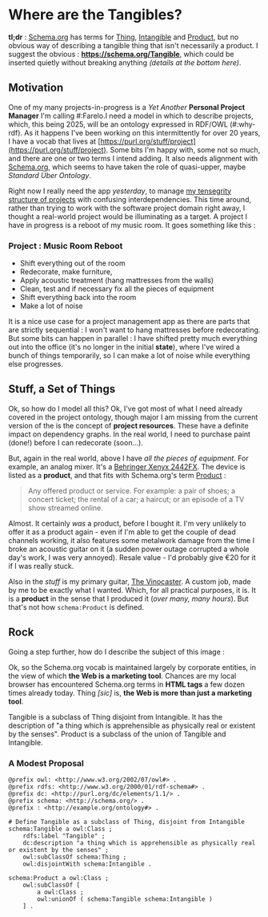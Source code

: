 # Where are the Tangibles?

**tl;dr** : [Schema.org](https://schema.org/) has terms for [Thing](https://schema.org/Thing), [Intangible](https://schema.org/Intangible) and [Product](https://schema.org/Product), but no obvious way of describing a tangible thing that isn't necessarily a product.
I suggest the obvious : **https://schema.org/Tangible**, which could be inserted quietly without breaking anything *(details at the bottom here)*.

## Motivation

One of my many projects-in-progress is a *Yet Another* **Personal Project Manager** I'm calling #:Farelo.I need a model in which to describe projects, which, this being 2025, will be an ontology expressed in RDF/OWL (#:why-rdf). As it happens I've been working on this intermittently for over 20 years, I have a vocab that lives at [https://purl.org/stuff/project](https://purl.org/stuff/project). Some bits I'm happy with, some not so much, and there are one or two terms I intend adding. It also needs alignment with [Schema.org](https://schema.org/), which seems to have taken the role of quasi-upper, maybe *Standard Über Ontology*.

Right now I really need the app *yesterday*, to manage [my tensegrity structure of projects](https://github.com/danja/tensegrity) with confusing interdependencies. This time around, rather than trying to work with the software project domain right away, I thought a real-world project would be illuminating as a target. A project I have in progress is a reboot of my music room. It goes something like this :

### Project : Music Room Reboot

* Shift everything out of the room
* Redecorate, make furniture,
* Apply acoustic treatment (hang mattresses from the walls)
* Clean, test and if necessary fix all the pieces of equipment
* Shift everything back into the room
* Make a lot of noise

It is a nice use case for a project management app as there are parts that are strictly sequential : I won't want to hang mattresses before redecorating. But some bits can happen in parallel : I have shifted pretty much everything out into the office (it's no longer in the initial **state**), where I've wired a bunch of things temporarily, so I can make a lot of noise while everything else progresses. 

## Stuff, a Set of Things

Ok, so how do I model all this? Ok, I've got most of what I need already covered in the project ontology, though major I am missing from the current version of the  is the concept of **project resources**. These have a definite impact on dependency graphs. In the real world, I need to purchase paint (done!) before I can redecorate (soon...).

But, again in the real world, above I have *all the pieces of equipment*. For example, an analog mixer. It's a [Behringer Xenyx 2442FX](https://www.behringer.com/behringer/product?modelCode=0601-ABT). The device is listed as a **product**, and that fits with Schema.org's term [Product](https://schema.org/Product) :
> Any offered product or service. For example: a pair of shoes; a concert ticket; the rental of a car; a haircut; or an episode of a TV show streamed online.

Almost. It certainly *was* a product, before I bought it. I'm very unlikely to offer it as a product again - even if I'm able to get the couple of dead channels working, it also features some metalwork damage from the time I broke an acoustic guitar on it (a sudden power outage corrupted a whole day's work, I was very annoyed). Resale value - I'd probably give €20 for it if I was really stuck.

Also in the *stuff* is my primary guitar, [The Vinocaster](https://hyperdata.it/stuff/vinocaster/). A custom job, made by me to be exactly what I wanted. Which, for all practical purposes, it is. It is a **product** in the sense that I produced it (*over many, many hours*). But that's not how `schema:Product` is defined.

## Rock

Going a step further, how do I describe the subject of this image :



Ok, so the Schema.org vocab is maintained largely by corporate entities, in the view of which **the Web is a marketing tool**. Chances are my local browser has encountered Schema.org terms in **HTML <meta> tags** a few dozen times already today. Thing *[sic]* is, **the Web is more than just a marketing tool**.




Tangible is a subclass of Thing disjoint from Intangible. It has the description of "a thing which is apprehensible as physically real or existent by the senses". Product is a subclass of the union of Tangible and Intangible.

### A Modest Proposal

```turtle
@prefix owl: <http://www.w3.org/2002/07/owl#> .
@prefix rdfs: <http://www.w3.org/2000/01/rdf-schema#> .
@prefix dc: <http://purl.org/dc/elements/1.1/> .
@prefix schema: <http://schema.org/> .
@prefix : <http://example.org/ontology#> .

# Define Tangible as a subclass of Thing, disjoint from Intangible
schema:Tangible a owl:Class ;
    rdfs:label "Tangible" ;
    dc:description "a thing which is apprehensible as physically real or existent by the senses" ;
    owl:subClassOf schema:Thing ;
    owl:disjointWith schema:Intangible .

schema:Product a owl:Class ;
    owl:subClassOf [
        a owl:Class ;
        owl:unionOf ( schema:Tangible schema:Intangible )
    ] .
```
